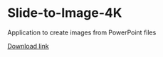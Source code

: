 # Slide-to-Image-4K
 Application to create images from PowerPoint files

[Download link](https://github.com/DmitrySavritsky/Slide-to-image-4K/releases/tag/1.0)
